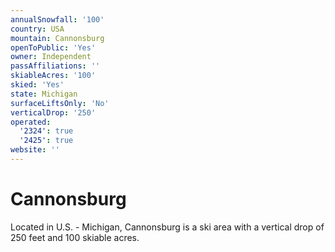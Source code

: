 ```yaml
---
annualSnowfall: '100'
country: USA
mountain: Cannonsburg
openToPublic: 'Yes'
owner: Independent
passAffiliations: ''
skiableAcres: '100'
skied: 'Yes'
state: Michigan
surfaceLiftsOnly: 'No'
verticalDrop: '250'
operated:
  '2324': true
  '2425': true
website: ''
---
```



# Cannonsburg

Located in U.S. - Michigan, Cannonsburg is a ski area with a vertical drop of 250 feet and 100 skiable acres.
